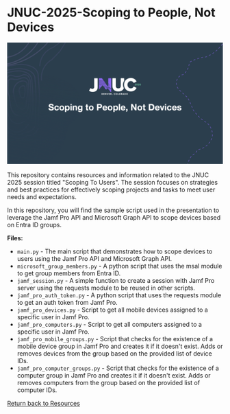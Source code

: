 # JNUC-2025-Scoping to People, Not Devices

![Scoping to People, Not Devices](images/scoping-to-people-not-devices.png)

This repository contains resources and information related to the JNUC 2025 session titled "Scoping To Users". The session focuses on strategies and best practices for effectively scoping projects and tasks to meet user needs and expectations.

In this repository,
you will find the sample script used in the presentation to leverage the Jamf Pro API and Microsoft Graph API to scope devices based on Entra ID groups.


**Files:**
- `main.py` \- The main script that demonstrates how to scope devices to users using the Jamf Pro API and Microsoft Graph API.
- `microsoft_group_members.py` \- A python script that uses the msal module to get group members from Entra ID.
- `jamf_session.py` \- A simple function to create a session with Jamf Pro server using the requests module to be reused in other scripts.
- `jamf_pro_auth_token.py` \- A python script that uses the requests module to get an auth token from Jamf Pro.
- `jamf_pro_devices.py` \- Script to get all mobile devices assigned to a specific user in Jamf Pro.
- `jamf_pro_computers.py` \- Script to get all computers assigned to a specific user in Jamf Pro.
- `jamf_pro_mobile_groups.py` \- Script that checks for the existence of a mobile device group in Jamf Pro and creates it if it doesn't exist. Adds or removes devices from the group based on the provided list of device IDs.
- `jamf_pro_computer_groups.py` \- Script that checks for the existence of a computer group in Jamf Pro and creates it if it doesn't exist. Adds or removes computers from the group based on the provided list of computer IDs.

[Return back to Resources](https://jamf-view.highspot.com/viewer/45e7c309a9eda5295cc435083c288303)
